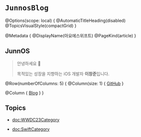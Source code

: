 # ``JunnosBlog``

@Options(scope: local) {
  @AutomaticTitleHeading(disabled)
  @TopicsVisualStyle(compactGrid)
}

@Metadata {
  @DisplayName(아요에스위프트)
  @PageKind(article)
}

## JunnOS

> 안녕하세요 🙌
>
> 목적있는 성장을 지향하는 iOS 개발자 **이창준**입니다.

@Row(numberOfColumns: 5) {
  @Column(size: 1) {
    [GitHub](https://github.com/SwiftyJunnos)
  }
  
  @Column {
    [Blog](https://nomatterjun.github.io)
  }
}

## Topics

- <doc:WWDC23Category>

- <doc:SwiftCategory>
